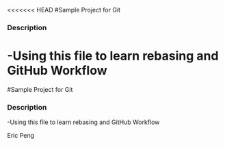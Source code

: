 <<<<<<< HEAD
#Sample Project for Git

### Description
-Using this file to learn rebasing and GitHub Workflow
=======
#Sample Project for Git

### Description
-Using this file to learn rebasing and GitHub Workflow


Eric Peng

